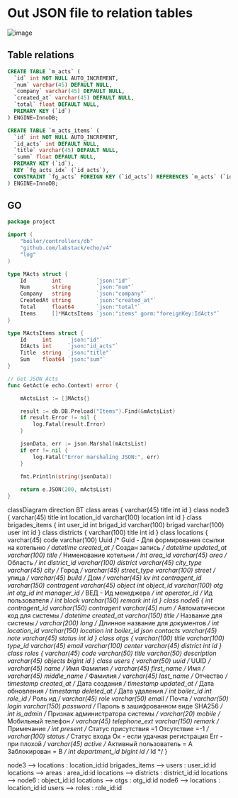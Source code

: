 # Out JSON file to relation tables

![image](https://github.com/Gitart/GO-SIMPLE/assets/3950155/1d742da1-d760-482c-ad98-a8b46c9af45a)

## Table relations
```sql
CREATE TABLE `m_acts` (
  `id` int NOT NULL AUTO_INCREMENT,
  `num` varchar(45) DEFAULT NULL,
  `company` varchar(45) DEFAULT NULL,
  `created_at` varchar(45) DEFAULT NULL,
  `total` float DEFAULT NULL,
  PRIMARY KEY (`id`)
) ENGINE=InnoDB;

CREATE TABLE `m_acts_items` (
  `id` int NOT NULL AUTO_INCREMENT,
  `id_acts` int DEFAULT NULL,
  `title` varchar(45) DEFAULT NULL,
  `summ` float DEFAULT NULL,
  PRIMARY KEY (`id`),
  KEY `fg_acts_idx` (`id_acts`),
  CONSTRAINT `fg_acts` FOREIGN KEY (`id_acts`) REFERENCES `m_acts` (`id`)
) ENGINE=InnoDB;
```

## GO 
```go
package project

import (
	"boiler/controllers/db"
	"github.com/labstack/echo/v4"
	"log"
)

type MActs struct {
	Id        int           `json:"id"`
	Num       string        `json:"num"`
	Company   string        `json:"company"`
	CreatedAt string        `json:"created_at"`
	Total     float64       `json:"total"`
	Items     []*MActsItems `json:"items" gorm:"foreignKey:IdActs"`
}

type MActsItems struct {
	Id     int     `json:"id"`
	IdActs int     `json:"id_acts"`
	Title  string  `json:"title"`
	Sum    float64 `json:"sum"`
}

// Get JSON Acts
func GetAct(e echo.Context) error {

	mActsList := []MActs{}

	result := db.DB.Preload("Items").Find(&mActsList)
	if result.Error != nil {
		log.Fatal(result.Error)
	}

	jsonData, err := json.Marshal(mActsList)
	if err != nil {
		log.Fatal("Error marshaling JSON:", err)
	}
	
	fmt.Println(string(jsonData))

	return e.JSON(200, mActsList)
}
```



classDiagram
direction BT
class areas {
   varchar(45) title
   int id
}
class node3 {
   varchar(45) title
   int location_id
   varchar(100) location
   int id
}
class brigades_items {
   int user_id
   int brigad_id
   varchar(100) brigad
   varchar(100) user
   int id
}
class districts {
   varchar(100) title
   int id
}
class locations {
   varchar(45) code
   varchar(100) Uuid  /* Guid - Для формирования ссылки на котельню */
   datetime created_at  /* Cоздан запись */
   datetime updated_at
   varchar(100) title  /* Нименование котельни */
   int area_id
   varchar(45) area  /* Область */
   int district_id
   varchar(100) district
   varchar(45) city_type
   varchar(45) city  /* Город */
   varchar(45) street_type
   varchar(100) street  /* улица */
   varchar(45) build  /* Дом */
   varchar(45) kv
   int contragent_id
   varchar(150) contragent
   varchar(45) object
   int object_id
   varchar(100) otg
   int otg_id
   int manager_id  /* ВЕД - Ид менеджера */
   int operator_id  /* Ид пользователя */
   int block
   varchar(150) remark
   int id
}
class node6 {
   int contragent_id
   varchar(150) contragent
   varchar(45) num  /* Автоматически код для системы */
   datetime created_at
   varchar(150) title  /* Название для системы */
   varchar(200) long  /* Длинное название для документов */
   int location_id
   varchar(150) location
   int boiler_id
   json contacts
   varchar(45) note
   varchar(45) status
   int id
}
class otgs {
   varchar(100) title
   varchar(100) type_id
   varchar(45) email
   varchar(100) center
   varchar(45) district
   int id
}
class roles {
   varchar(45) code
   varchar(50) title
   varchar(50) description
   varchar(45) objects
   bigint id
}
class users {
   varchar(50) uuid  /* UUID */
   varchar(45) name  /* Имя Фамилия */
   varchar(45) first_name  /* Имя */
   varchar(45) middle_name  /* Фамилия */
   varchar(45) last_name  /* Отчество */
   timestamp created_at  /* Дата создания */
   timestamp updated_at  /* Дата обновления */
   timestamp deleted_at  /* Дата удаления */
   int boiler_id
   int role_id  /* Роль ид */
   varchar(45) role
   varchar(50) email  /* Почта */
   varchar(50) login
   varchar(150) password  /* Пароль в зашифрованном виде SHA256 */
   int is_admin  /* Признак администратора системы */
   varchar(20) mobile  /* Мобильный телефон */
   varchar(45) telephone_ext
   varchar(150) remark  /* Примечание */
   int present  /* Статус присутствия =1 Отсутствие =-1 */
   varchar(100) status  /* Статус входа Ок - если удачная регистрация Err - при плохой */
   varchar(45) active  /* Активный пользователь = A Заблокирован = B */
   int department_id
   bigint id  /* Id */
}

node3  -->  locations : location_id:id
brigades_items  -->  users : user_id:id
locations  -->  areas : area_id:id
locations  -->  districts : district_id:id
locations  -->  node6 : object_id:id
locations  -->  otgs : otg_id:id
node6  -->  locations : location_id:id
users  -->  roles : role_id:id

